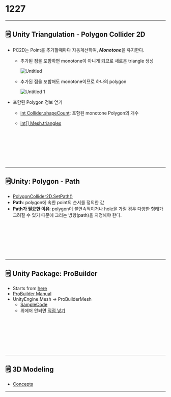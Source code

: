 # 1227

---

## 🗒️ Unity Triangulation - Polygon Collider 2D

- PC2D는 Point를 추가할때마다 자동계산하여, ***Monotone***을 유지한다.
    - 추가된 점을 포함하면 monotone이 아니게 되므로 새로운 triangle 생성
        
        ![Untitled](https://user-images.githubusercontent.com/30039955/147488649-b7d0e4b4-bcb5-4275-893e-2ebcd7a191f3.png)

        
    - 추가된 점을 포함해도 monotone이므로 하나의 polygon
        
        ![Untitled 1](https://user-images.githubusercontent.com/30039955/147488654-85879900-ccc1-466c-93af-16be30ae49fb.png)

        

- 포함된 Polygon 정보 얻기
    - [int Collider.shapeCount](https://docs.unity3d.com/ScriptReference/Collider2D-shapeCount.html): 포함된 monotone Polygon의 개수
    - [int[] Mesh.triangles](https://docs.unity3d.com/ScriptReference/Mesh-triangles.html)
        
        <br><br><br><br><br><br>

---

## 🗒️Unity: Polygon - Path

- [PolygonCollider2D.SetPath()](https://docs.unity3d.com/ScriptReference/PolygonCollider2D.SetPath.html)
- **Path**: polygon에 속한 point의 순서를 정의한 값
- **Path가 필요한 이유**: polygon이 불연속적이거나 hole을 가질 경우 다양한 형태가 그려질 수 있기 때문에 그리는 방향(path)을 지정해야 한다.

<br><br><br><br><br><br>

---

## 🗒️ Unity Package: ProBuilder

- Starts from [here](https://forum.unity.com/threads/how-to-create-a-3d-polygon-collider.468087/#post-3047247)
- [ProBuilder Manual](https://docs.unity3d.com/Packages/com.unity.probuilder@4.0/manual/index.html)
- UnityEngine.Mesh → ProBuilderMesh
    - [SampleCode](https://github.com/Unity-Technologies/ProBuilder-API-Examples/blob/master/Runtime/Convert%20Mesh%20to%20Editable/MakePrimitiveEditable.cs)
    - 위에꺼 안되면 [직접 넣기](https://forum.unity.com/threads/probuilder-convert-to-mesh.1027114/)

<br><br><br><br><br><br>

---

## 🗒️ 3D Modeling

- [Concepts](https://urbanbase.github.io/dev/2020/01/22/Procedural-Modeling.html)

---
